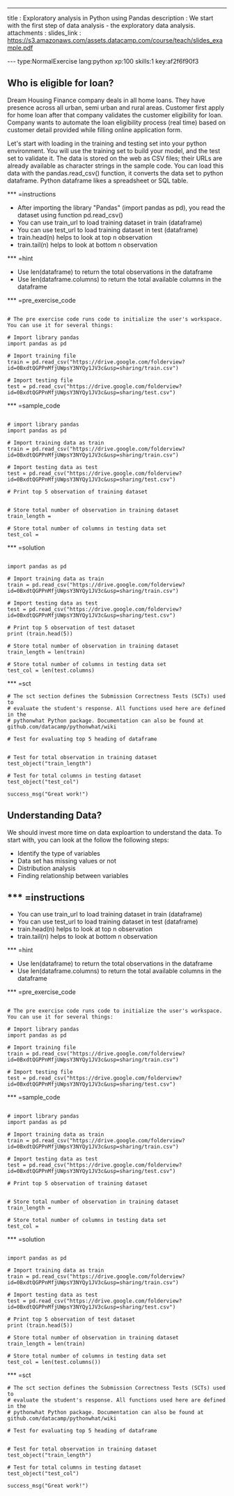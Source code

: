 ---
title       : Exploratory analysis in Python using Pandas
description : We start with the first step of data analysis - the exploratory data analysis.
attachments :
  slides_link : https://s3.amazonaws.com/assets.datacamp.com/course/teach/slides_example.pdf

--- type:NormalExercise lang:python xp:100 skills:1 key:af2f6f90f3
## Who is eligible for loan?

Dream Housing Finance company deals in all home loans. They have presence across all urban, semi urban and rural areas. Customer first apply for home loan after that company validates the customer eligibility for loan. Company wants to automate the loan eligibility process (real time) based on customer detail provided while filling online application form.  

Let's start with loading in the training and testing set into your python environment. You will use the training set to build your model, and the test set to validate it. The data is stored on the web as CSV files; their URLs are already available as character strings in the sample code. You can load this data with the pandas.read_csv() function, it converts the data set to python dataframe. Python dataframe likes a spreadsheet or SQL table.


*** =instructions
- After importing the library "Pandas" (import pandas as pd), you read the dataset using function pd.read_csv()
- You can use train_url to load training dataset in train (dataframe)
- You can use test_url to load training dataset in test (dataframe)
- train.head(n) helps to look at top n observation
- train.tail(n) helps to look at bottom n observation


*** =hint
- Use len(dataframe) to return the total observations in the dataframe 
- Use len(dataframe.columns) to return the total available columns in the dataframe


*** =pre_exercise_code

```{python}

# The pre exercise code runs code to initialize the user's workspace. You can use it for several things:

# Import library pandas
import pandas as pd

# Import training file
train = pd.read_csv("https://drive.google.com/folderview?id=0BxdtQGPPnMfjUWpsY3NYQy1JV3c&usp=sharing/train.csv")

# Import testing file
test = pd.read_csv("https://drive.google.com/folderview?id=0BxdtQGPPnMfjUWpsY3NYQy1JV3c&usp=sharing/test.csv")

```

*** =sample_code

```{python}

# import library pandas
import pandas as pd

# Import training data as train
train = pd.read_csv("https://drive.google.com/folderview?id=0BxdtQGPPnMfjUWpsY3NYQy1JV3c&usp=sharing/train.csv")

# Import testing data as test
test = pd.read_csv("https://drive.google.com/folderview?id=0BxdtQGPPnMfjUWpsY3NYQy1JV3c&usp=sharing/test.csv")

# Print top 5 observation of training dataset


# Store total number of observation in training dataset
train_length =

# Store total number of columns in testing data set
test_col = 

```

*** =solution

```{python}

import pandas as pd

# Import training data as train
train = pd.read_csv("https://drive.google.com/folderview?id=0BxdtQGPPnMfjUWpsY3NYQy1JV3c&usp=sharing/train.csv")

# Import testing data as test
test = pd.read_csv("https://drive.google.com/folderview?id=0BxdtQGPPnMfjUWpsY3NYQy1JV3c&usp=sharing/test.csv")

# Print top 5 observation of test dataset
print (train.head(5))

# Store total number of observation in training dataset
train_length = len(train)

# Store total number of columns in testing data set
test_col = len(test.columns)

```

*** =sct

```{python}
# The sct section defines the Submission Correctness Tests (SCTs) used to
# evaluate the student's response. All functions used here are defined in the 
# pythonwhat Python package. Documentation can also be found at github.com/datacamp/pythonwhat/wiki

# Test for evaluating top 5 heading of dataframe


# Test for total observation in training dataset
test_object("train_length")

# Test for total columns in testing dataset
test_object("test_col")

success_msg("Great work!")
```


## Understanding Data?

We should invest more time on data exploartion to understand the data. To start with, you can look at the follow the following steps:
- Identify the type of variables
- Data set has missing values or not
- Distribution analysis
- Finding relationship between variables

*** =instructions
- 
- You can use train_url to load training dataset in train (dataframe)
- You can use test_url to load training dataset in test (dataframe)
- train.head(n) helps to look at top n observation
- train.tail(n) helps to look at bottom n observation


*** =hint
- Use len(dataframe) to return the total observations in the dataframe 
- Use len(dataframe.columns) to return the total available columns in the dataframe


*** =pre_exercise_code

```{python}

# The pre exercise code runs code to initialize the user's workspace. You can use it for several things:

# Import library pandas
import pandas as pd

# Import training file
train = pd.read_csv("https://drive.google.com/folderview?id=0BxdtQGPPnMfjUWpsY3NYQy1JV3c&usp=sharing/train.csv")

# Import testing file
test = pd.read_csv("https://drive.google.com/folderview?id=0BxdtQGPPnMfjUWpsY3NYQy1JV3c&usp=sharing/test.csv")

```

*** =sample_code

```{python}

# import library pandas
import pandas as pd

# Import training data as train
train = pd.read_csv("https://drive.google.com/folderview?id=0BxdtQGPPnMfjUWpsY3NYQy1JV3c&usp=sharing/train.csv")

# Import testing data as test
test = pd.read_csv("https://drive.google.com/folderview?id=0BxdtQGPPnMfjUWpsY3NYQy1JV3c&usp=sharing/test.csv")

# Print top 5 observation of training dataset


# Store total number of observation in training dataset
train_length =

# Store total number of columns in testing data set
test_col = 

```

*** =solution

```{python}

import pandas as pd

# Import training data as train
train = pd.read_csv("https://drive.google.com/folderview?id=0BxdtQGPPnMfjUWpsY3NYQy1JV3c&usp=sharing/train.csv")

# Import testing data as test
test = pd.read_csv("https://drive.google.com/folderview?id=0BxdtQGPPnMfjUWpsY3NYQy1JV3c&usp=sharing/test.csv")

# Print top 5 observation of test dataset
print (train.head(5))

# Store total number of observation in training dataset
train_length = len(train)

# Store total number of columns in testing data set
test_col = len(test.columns())

```

*** =sct

```{python}
# The sct section defines the Submission Correctness Tests (SCTs) used to
# evaluate the student's response. All functions used here are defined in the 
# pythonwhat Python package. Documentation can also be found at github.com/datacamp/pythonwhat/wiki

# Test for evaluating top 5 heading of dataframe


# Test for total observation in training dataset
test_object("train_length")

# Test for total columns in testing dataset
test_object("test_col")

success_msg("Great work!")
```

